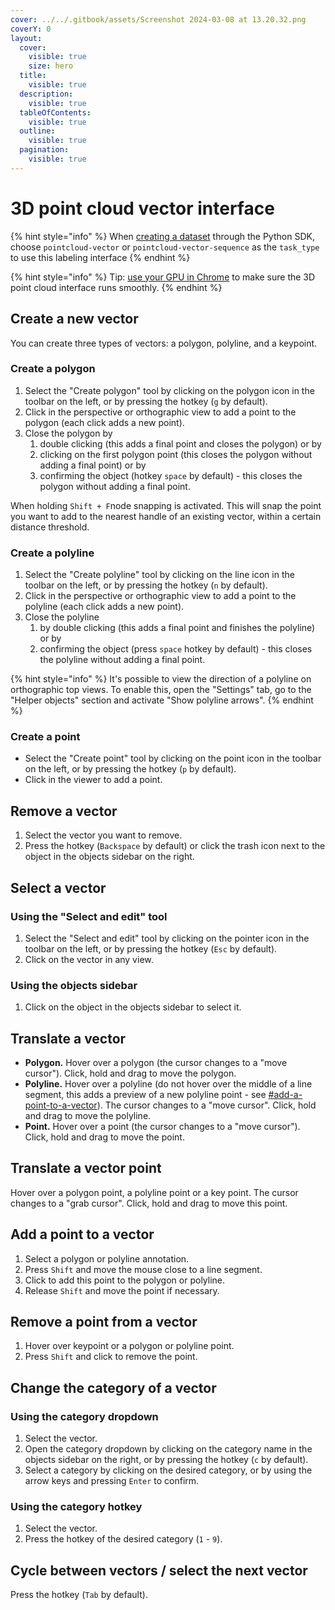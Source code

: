 ```yaml
---
cover: ../../.gitbook/assets/Screenshot 2024-03-08 at 13.20.32.png
coverY: 0
layout:
  cover:
    visible: true
    size: hero
  title:
    visible: true
  description:
    visible: true
  tableOfContents:
    visible: true
  outline:
    visible: true
  pagination:
    visible: true
---
```


# 3D point cloud vector interface

{% hint style="info" %}
When [creating a dataset](https://sdkdocs.segments.ai/en/latest/client.html#create-a-dataset) through the Python SDK, choose `pointcloud-vector` or `pointcloud-vector-sequence` as the `task_type` to use this labeling interface
{% endhint %}

{% hint style="info" %}
Tip: [use your GPU in Chrome](https://segmentsai.notion.site/How-to-use-your-GPU-in-Chrome-2b95e19fb77c456c87f798013769a98a) to make sure the 3D point cloud interface runs smoothly.
{% endhint %}

## Create a new vector

You can create three types of vectors: a polygon, polyline, and a keypoint.

### Create a polygon

1. Select the "Create polygon" tool by clicking on the polygon icon in the toolbar on the left, or by pressing the hotkey (`g` by default).
2. Click in the perspective or orthographic view to add a point to the polygon (each click adds a new point).
3. Close the polygon by&#x20;
   1. double clicking (this adds a final point and closes the polygon) or by
   2. clicking on the first polygon point (this closes the polygon without adding a final point) or by
   3. confirming the object (hotkey `space` by default) - this closes the polygon without adding a final point.

When holding `Shift + F`node snapping is activated. This will snap the point you want to add to the nearest handle of an existing vector, within a certain distance threshold.

### Create a polyline

1. Select the "Create polyline" tool by clicking on the line icon in the toolbar on the left, or by pressing the hotkey (`n` by default).
2. Click in the perspective or orthographic view to add a point to the polyline (each click adds a new point).
3. Close the polyline&#x20;
   1. by double clicking (this adds a final point and finishes the polyline) or by
   2. confirming the object (press `space` hotkey by default) - this closes the polyline without adding a final point.

{% hint style="info" %}
It's possible to view the direction of a polyline on orthographic top views. To enable this, open the "Settings" tab, go to the "Helper objects" section and activate "Show polyline arrows".
{% endhint %}



### Create a point

* Select the "Create point" tool by clicking on the point icon in the toolbar on the left, or by pressing the hotkey (`p` by default).
* Click in the viewer to add a point.

## Remove a vector

1. Select the vector you want to remove.
2. Press the hotkey (`Backspace` by default) or click the trash icon next to the object in the objects sidebar on the right.

## Select a vector

### Using the "Select and edit" tool

1. Select the "Select and edit" tool by clicking on the pointer icon in the toolbar on the left, or by pressing the hotkey (`Esc` by default).
2. Click on the vector in any view.

### Using the objects sidebar

1. Click on the object in the objects sidebar to select it.

## Translate a vector

* **Polygon.** Hover over a polygon (the cursor changes to a "move cursor"). Click, hold and drag to move the polygon.&#x20;
* **Polyline.** Hover over a polyline (do not hover over the middle of a line segment, this adds a preview of a new polyline point - see [#add-a-point-to-a-vector](3d-point-cloud-vector-interface.md#add-a-point-to-a-vector "mention")). The cursor changes to a "move cursor". Click, hold and drag to move the polyline.
* **Point.** Hover over a point (the cursor changes to a "move cursor"). Click, hold and drag to move the point.

## Translate a vector point

Hover over a polygon point, a polyline point or a key point. The cursor changes to a "grab cursor". Click, hold and drag to move this point.

## Add a point to a vector

1. Select a polygon or polyline annotation.
2. Press `Shift` and move the mouse close to a line segment.
3. Click to add this point to the polygon or polyline.
4. Release `Shift` and move the point if necessary.

## Remove a point from a vector

1. Hover over keypoint or a polygon or polyline point.
2. Press `Shift` and click to remove the point.

## Change the category of a vector

### Using the category dropdown

1. Select the vector.
2. Open the category dropdown by clicking on the category name in the objects sidebar on the right, or by pressing the hotkey (`c` by default).
3. Select a category by clicking on the desired category, or by using the arrow keys and pressing `Enter` to confirm.

### Using the category hotkey

1. Select the vector.
2. Press the hotkey of the desired category (`1` - `9`).

## Cycle between vectors / select the next vector

Press the hotkey (`Tab` by default).

